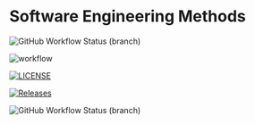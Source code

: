 # Software Engineering Methods
![GitHub Workflow Status (branch)](https://img.shields.io/github/workflow/status/maythazinphyo1/sem/A%20workflow%20for%20my%20Hello%20World%20App/develop>?style=flat-square)

![workflow](https://github.com/maythazinphyo1/sem/actions/workflows/main.yml/badge.svg)

[![LICENSE](https://img.shields.io/github/license/maythazinphyo1/sem.svg?style=flat-square)](https://github.com/maythazinphyo1/sem/blob/master/LICENSE)

[![Releases](https://img.shields.io/github/release/maythazinphyo1/sem/all.svg?style=flat-square)](https://github.com/maythazinphyo1/sem/releases)

![GitHub Workflow Status (branch)](https://img.shields.io/github/workflow/status/maythazinphyo1/sem/A%20workflow%20for%20my%20Hello%20World%20App/develop?style=flat-square)

